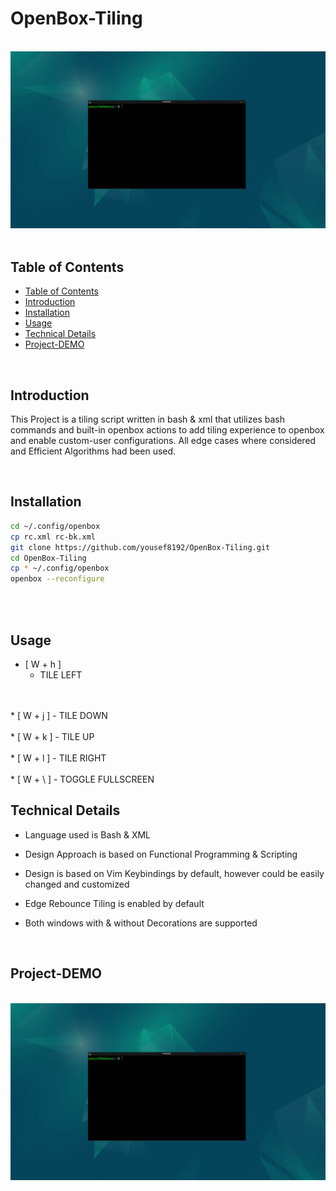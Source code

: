 # OpenBox-Tiling

<br/>
<img src="media/openbox-tiling.gif" alt="drawing" style="width:800px;"/>
<br/>
<br/>


<!-- {{{Table of Contents --> 

## Table of Contents

* [Table of Contents](#table-of-contents)
* [Introduction](#introduction)
* [Installation](#installation)
* [Usage](#usage)
* [Technical Details](#technical-details)
* [Project-DEMO](#project-demo)

<!-- }}} -->

<!-- {{{Introduction --> 
<br/>

## Introduction

This Project is a tiling script written in bash & xml that utilizes bash commands and built-in openbox actions to add tiling experience to openbox and enable custom-user configurations. All edge cases where considered and Efficient Algorithms had been used.

<!-- }}} -->

<!-- {{{Installation --> 
<br/>

## Installation

```bash
cd ~/.config/openbox
cp rc.xml rc-bk.xml
git clone https://github.com/yousef8192/OpenBox-Tiling.git
cd OpenBox-Tiling
cp * ~/.config/openbox
openbox --reconfigure
```

<br/>
<!-- }}} -->

<!-- {{{Usage --> 
<br/>

## Usage

* [ W + h ]       
    - TILE LEFT
<br/>
<br/>
* [ W + j ]       
    - TILE DOWN
<br/>
<br/>
* [ W + k ]       
    - TILE UP
<br/>
<br/>
* [ W + l ]       
    - TILE RIGHT
<br/>
<br/>
* [ W + \<CR> ]
    - TOGGLE FULLSCREEN

<!-- }}} -->

<!-- {{{Technical Details --> 

## Technical Details

* Language used is Bash & XML

* Design Approach is based on Functional Programming & Scripting

* Design is based on Vim Keybindings by default, however could be easily changed and customized

* Edge Rebounce Tiling is enabled by default

* Both windows with & without Decorations are supported

<br/>
<!-- }}} -->

<!-- {{{Project DEMO --> 

## Project-DEMO

<br/>
<img src="media/openbox-tiling.gif" alt="drawing" style="width:800px;"/>
<br/><br/>

<!-- }}} -->



